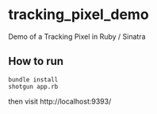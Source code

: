 # tracking_pixel_demo
Demo of a Tracking Pixel in Ruby / Sinatra

## How to run
```
bundle install
shotgun app.rb
```
then visit http://localhost:9393/
